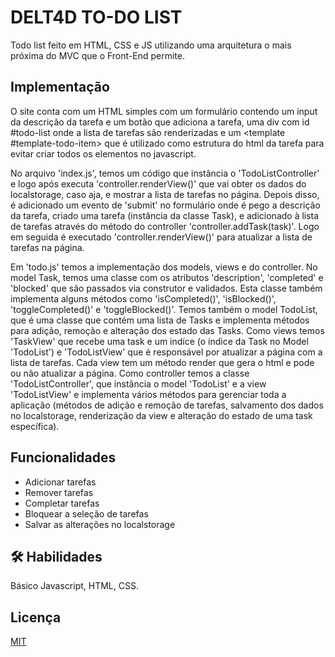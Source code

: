 # DELT4D TO-DO LIST

Todo list feito em HTML, CSS e JS utilizando uma arquitetura o mais próxima do MVC que o Front-End permite.

## Implementação

O site conta com um HTML simples com um formulário contendo um input da descrição da tarefa e um botão que adiciona a tarefa,
uma div com id #todo-list onde a lista de tarefas são renderizadas e um <template #template-todo-item> que é utilizado como
estrutura do html da tarefa para evitar criar todos os elementos no javascript.

No arquivo 'index.js', temos um código que instância o 'TodoListController' e logo após executa 'controller.renderView()' que vai
obter os dados do localstorage, caso aja, e mostrar a lista de tarefas no página. Depois disso, é adicionado um evento de 'submit'
no formulário onde é pego a descrição da tarefa, criado uma tarefa (instância da classe Task), e adicionado à lista de tarefas
através do método do controller 'controller.addTask(task)'. Logo em seguida é executado 'controller.renderView()' para atualizar
a lista de tarefas na página.

Em 'todo.js' temos a implementação dos models, views e do controller. No model Task, temos uma classe com os atributos 'description',
'completed' e 'blocked' que são passados via construtor e validados. Esta classe também implementa alguns métodos como 'isCompleted()',
'isBlocked()', 'toggleCompleted()' e 'toggleBlocked()'. Temos também o model TodoList, que é uma classe que contém uma lista de Tasks
e implementa métodos para adição, remoção e alteração dos estado das Tasks. Como views temos 'TaskView' que recebe uma task e um indíce
(o índice da Task no Model 'TodoList') e 'TodoListView' que é responsável por atualizar a página com a lista de tarefas. Cada view tem
um método render que gera o html e pode ou não atualizar a página. Como controller temos a classe 'TodoListController', que instância
o model 'TodoList' e a view 'TodoListView' e implementa vários métodos para gerenciar toda a aplicação (métodos de adição e remoção de tarefas,
salvamento dos dados no localstorage, renderização da view e alteração do estado de uma task específica).

## Funcionalidades

-   Adicionar tarefas
-   Remover tarefas
-   Completar tarefas
-   Bloquear a seleção de tarefas
-   Salvar as alterações no localstorage

## 🛠 Habilidades

Básico Javascript, HTML, CSS.

## Licença

[MIT](https://choosealicense.com/licenses/mit/)
